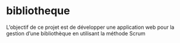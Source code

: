 # bibliotheque
L’objectif de ce projet est de développer une application web pour la gestion d’une bibliothèque en utilisant la méthode Scrum
